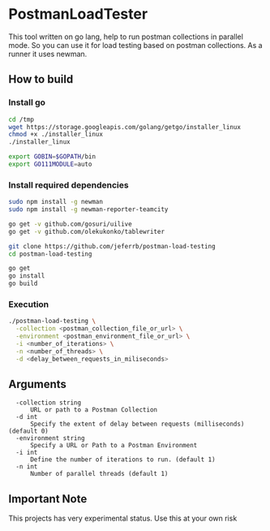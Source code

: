 # PostmanLoadTester
This tool written on go lang, help to run postman collections in parallel mode. So you can use it for load testing based on postman collections. 
As a runner it uses newman.

## How to build

### Install go

```bash
cd /tmp
wget https://storage.googleapis.com/golang/getgo/installer_linux
chmod +x ./installer_linux
./installer_linux
```

```bash
export GOBIN=$GOPATH/bin
export GO111MODULE=auto
```

### Install required dependencies
```bash
sudo npm install -g newman
sudo npm install -g newman-reporter-teamcity
```

```bash
go get -v github.com/gosuri/uilive
go get -v github.com/olekukonko/tablewriter
```

```bash
git clone https://github.com/jeferrb/postman-load-testing
cd postman-load-testing

go get
go install
go build
```


### Execution
```bash
./postman-load-testing \
  -collection <postman_collection_file_or_url> \
  -environment <postman_environment_file_or_url> \
  -i <number_of_iterations> \
  -n <number_of_threads> \
  -d <delay_between_requests_in_miliseconds>
```

## Arguments

```
  -collection string
      URL or path to a Postman Collection
  -d int
      Specify the extent of delay between requests (milliseconds) (default 0)
  -environment string
      Specify a URL or Path to a Postman Environment
  -i int
      Define the number of iterations to run. (default 1)
  -n int
      Number of parallel threads (default 1)
```

## Important Note

This projects has very experimental status. Use this at your own risk
